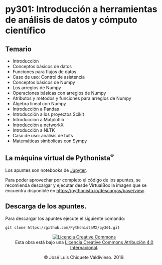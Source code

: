 # py301: Introducción a herramientas de análisis de datos y cómputo científico

## Temario

* Introducción
* Conceptos básicos de datos
* Funciones para flujos de datos
* Caso de uso: Control de asistencia
* Conceptos básicos de Numpy
* Los arreglos de Numpy
* Operaciones básicas con arreglos de Numpy
* Atributos y métodos y funciones para arreglos de Numpy
* Álgebra lineal con Numpy
* Introducción a Pandas
* Introducción a los proyectos Scikit
* Introducción a Matplotlib
* Introducción a networkX
* Introducción a NLTK
* Caso de uso: analisis de tuits
* Matemáticas simbólicas con Sympy

## La máquina virtual de Pythonista<sup>®</sup>

Los apuntes son notebooks de [Jupyter](https://jupyter.org/). 

Para poder aprovechar por completo el código de los apuntes, se recomienda descargar y ejecutar desde VirtualBox la imagen que se encuentra disponible en https://pythonista.io/descargas/base/view.

## Descarga de los apuntes.

Para descargar los apuntes ejecute el siguiente comando:
```
git clone https://github.com/PythonistaMX/py301.git
```

<p style="text-align: center"><a rel="license" href="http://creativecommons.org/licenses/by/4.0/"><img alt="Licencia Creative Commons" style="border-width:0" src="https://i.creativecommons.org/l/by/4.0/80x15.png" /></a><br />Esta obra está bajo una <a rel="license" href="http://creativecommons.org/licenses/by/4.0/">Licencia Creative Commons Atribución 4.0 Internacional</a>.</p>
<p style="text-align: center">&copy; José Luis Chiquete Valdivieso. 2019.</p>